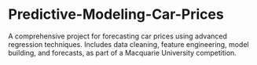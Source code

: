 # Predictive-Modeling-Car-Prices
A comprehensive project for forecasting car prices using advanced regression techniques. Includes data cleaning, feature engineering, model building, and forecasts, as part of a Macquarie University competition.
